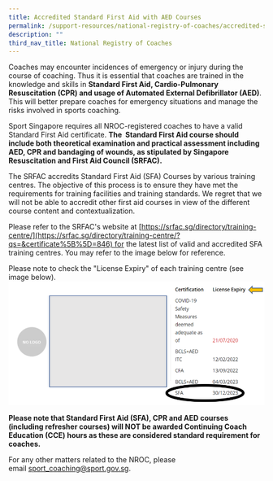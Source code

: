 ```yaml
---
title: Accredited Standard First Aid with AED Courses
permalink: /support-resources/national-registry-of-coaches/accredited-standard-first-aid-with-aed-courses/
description: ""
third_nav_title: National Registry of Coaches
---
```

Coaches may encounter incidences of emergency or injury during the course of coaching. Thus it is essential that coaches are trained in the knowledge and skills in **Standard First Aid, Cardio-Pulmonary Resuscitation (CPR) and usage of Automated External Defibrillator (AED)**. This will better prepare coaches for emergency situations and manage the risks involved in sports coaching.

Sport Singapore requires all NROC-registered coaches to have a valid Standard First Aid certificate. **The  Standard First Aid course should include both theoretical examination and practical assessment including AED, CPR and bandaging of wounds, as stipulated by Singapore Resuscitation and First Aid Council (SRFAC).**

The SRFAC accredits Standard First Aid (SFA) Courses by various training centres. The objective of this process is to ensure they have met the requirements for training facilities and training standards. We regret that we will not be able to accredit other first aid courses in view of the different course content and contextualization.

Please refer to the SRFAC's website at [https://srfac.sg/directory/training-centre/](https://srfac.sg/directory/training-centre/?qs=&certificate%5B%5D=846) for the latest list of valid and accredited SFA training centres. You may refer to the image below for reference.

Please note to check the "License Expiry" of each training centre (see image below).
![Certification and License expiry](/images/Support/Coache's%20Corner/Certification%20and%20License%20expiry.png)

**Please note that Standard First Aid (SFA), CPR and AED courses (including refresher courses) will NOT be awarded Continuing Coach Education (CCE) hours as these are considered standard requirement for coaches.**

For any other matters related to the NROC, please email [sport_coaching@sport.gov.sg](mailto:sport_coaching@sport.gov.sg).